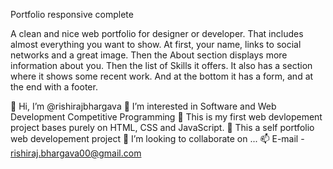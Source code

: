 Portfolio responsive complete

A clean and nice web portfolio for designer or developer. That includes almost everything you want to show. At first, your name, links to social networks and a great image. Then the About section displays more information about you. Then the list of Skills it offers. It also has a section where it shows some recent work. And at the bottom it has a form, and at the end with a footer.

👋 Hi, I’m @rishirajbhargava
👀 I’m interested in Software and Web Development Competitive Programming
🌱 This is my first web devlopement project bases purely on HTML, CSS and JavaScript.
💞️ This a self portfolio web developement project
💞️ I’m looking to collaborate on ...
📫 E-mail - rishiraj.bhargava00@gmail.com
